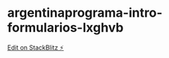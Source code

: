 # argentinaprograma-intro-formularios-lxghvb

[Edit on StackBlitz ⚡️](https://stackblitz.com/edit/argentinaprograma-intro-formularios-lxghvb)